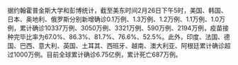 据约翰霍普金斯大学和彭博统计，截至美东时间2月26日下午5时，美国、韩国、日本、奥地利、俄罗斯分别新增确诊0.1万例、1.3万例、1.2万例、1.1万例、1.0万例，累计确诊10337万例、3050万例、3321万例、590万例、2194万例，疫苗接种完毕比率为67.0%、86.3%、81.7%、76.6%、52.5%。此外，印度、法国、德国、巴西、意大利、英国、土耳其、西班牙、越南、澳大利亚、阿根廷累计确诊超过1000万例。目前全球累计确诊6.75亿例，累计死亡687万例。